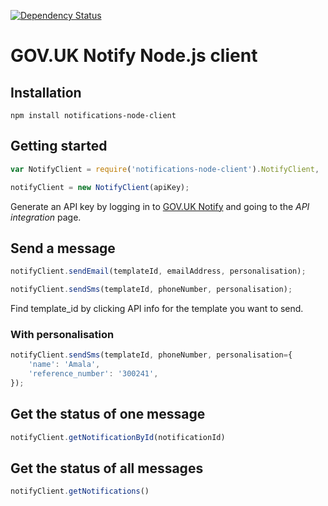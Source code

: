 [![Dependency Status](https://david-dm.org/alphagov/notifications-node-client.svg)](https://david-dm.org/alphagov/notifications-node-client)

# GOV.UK Notify Node.js client

## Installation
```shell
npm install notifications-node-client
```

## Getting started
```javascript
var NotifyClient = require('notifications-node-client').NotifyClient,

notifyClient = new NotifyClient(apiKey);
```

Generate an API key by logging in to
[GOV.UK Notify](https://www.notifications.service.gov.uk) and going to
the _API integration_ page.

## Send a message

```javascript
notifyClient.sendEmail(templateId, emailAddress, personalisation);
```

```javascript
notifyClient.sendSms(templateId, phoneNumber, personalisation);
```

Find template_id by clicking API info for the template you want to send.

### With personalisation
```javascript
notifyClient.sendSms(templateId, phoneNumber, personalisation={
    'name': 'Amala',
    'reference_number': '300241',
});
```

## Get the status of one message
```javascript
notifyClient.getNotificationById(notificationId)
```

## Get the status of all messages
```javascript
notifyClient.getNotifications()
```
